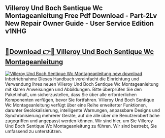 ## Villeroy Und Boch Sentique Wc Montageanleitung Free Pdf Download - Part-2Lv New Repair Owner Guide - User Service Edition v1NHG

# <h2><a href="http://df8kso.blite.top/?on=Villeroy+Und+Boch+Sentique+Wc+Montageanleitung">🔗Download 👉🔴 Villeroy Und Boch Sentique Wc Montageanleitung</a></h2>

[![Villeroy Und Boch Sentique Wc Montageanleitung new download](https://i.imgur.com/lujVjoI.png)](http://df8kso.blite.top/?on=Villeroy+Und+Boch+Sentique+Wc+Montageanleitung)
Inbetriebnahme Dieses Handbuch vereinfacht die Einrichtung und Verwendung Ihres neuen Villeroy Und Boch Sentique Wc Montageanleitung mit klaren Anweisungen und Abbildungen. Bitte überprüfen Sie den Paketinhalt, um sicherzustellen, dass Sie über alle erforderlichen Komponenten verfügen, bevor Sie fortfahren. Villeroy Und Boch Sentique Wc Montageanleitung verfügt über eine Reihe erweiterter Funktionen, darunter Geolokalisierung, intelligente Warnungen, anpassbare Designs und Synchronisierung mehrerer Geräte, auf die alle über die Benutzeroberfläche zugegriffen und angepasst werden können. Wir sind hier, um Sie Villeroy Und Boch Sentique Wc Montageanleitung zu führen. Wir sind bestrebt, Sie umfassend zu unterstützen.
